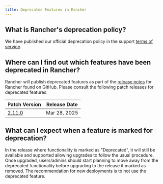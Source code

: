 ```yaml
---
title: Deprecated Features in Rancher
---
```


<head>
  <link rel="canonical" href="https://ranchermanager.docs.rancher.com/faq/deprecated-features"/>
</head>

## What is Rancher's deprecation policy?

We have published our official deprecation policy in the support [terms of service](https://rancher.com/support-maintenance-terms).

## Where can I find out which features have been deprecated in Rancher?

Rancher will publish deprecated features as part of the [release notes](https://github.com/rancher/rancher/releases) for Rancher found on GitHub. Please consult the following patch releases for deprecated features:

| Patch Version |  Release Date |
|---------------|---------------|
| [2.11.0](https://github.com/rancher/rancher/releases/tag/v2.11.0) | Mar 28, 2025 |

## What can I expect when a feature is marked for deprecation?

In the release where functionality is marked as "Deprecated", it will still be available and supported allowing upgrades to follow the usual procedure. Once upgraded, users/admins should start planning to move away from the deprecated functionality before upgrading to the release it marked as removed. The recommendation for new deployments is to not use the deprecated feature.